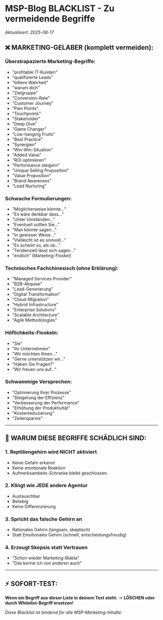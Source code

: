 # MSP-Blog BLACKLIST - Zu vermeidende Begriffe
*Aktualisiert: 2025-06-17*

## ❌ **MARKETING-GELABER (komplett vermeiden):**

### Überstrapazierte Marketing-Begriffe:
- "profitable IT-Kunden"
- "qualifizierte Leads" 
- "bittere Wahrheit"
- "warum dich"
- "Zielgruppe"
- "Conversion-Rate"
- "Customer Journey"
- "Pain Points"
- "Touchpoints"
- "Stakeholder"
- "Deep Dive"
- "Game Changer"
- "Low-hanging Fruits"
- "Best Practice"
- "Synergien"
- "Win-Win-Situation"
- "Added Value"
- "ROI optimieren"
- "Performance steigern"
- "Unique Selling Proposition"
- "Value Proposition"
- "Brand Awareness"
- "Lead Nurturing"

### Schwache Formulierungen:
- "Möglicherweise könnte..."
- "Es wäre denkbar dass..."
- "Unter Umständen..."
- "Eventuell sollten Sie..."
- "Man könnte sagen..."
- "In gewisser Weise..."
- "Vielleicht ist es sinnvoll..."
- "Es scheint so, als ob..."
- "Tendenziell lässt sich sagen..."
- "endlich" (Marketing-Floskel)

### Technisches Fachchinesisch (ohne Erklärung):
- "Managed Services Provider"
- "B2B-Akquise"
- "Lead-Generierung"
- "Digital Transformation"
- "Cloud-Migration"
- "Hybrid Infrastructure"
- "Enterprise Solutions"
- "Scalable Architecture"
- "Agile Methodologies"

### Höflichkeits-Floskeln:
- "Sie"
- "Ihr Unternehmen"
- "Wir möchten Ihnen..."
- "Gerne unterstützen wir..."
- "Haben Sie Fragen?"
- "Wir freuen uns auf..."

### Schwammige Versprechen:
- "Optimierung Ihrer Prozesse"
- "Steigerung der Effizienz"
- "Verbesserung der Performance"
- "Erhöhung der Produktivität"
- "Kostenreduzierung"
- "Zeitersparnis"

---

## 🚨 **WARUM DIESE BEGRIFFE SCHÄDLICH SIND:**

### 1. Reptiliengehirn wird NICHT aktiviert
- Keine Gefahr erkannt
- Keine emotionale Reaktion
- Aufmerksamkeits-Schranke bleibt geschlossen

### 2. Klingt wie JEDE andere Agentur
- Austauschbar
- Beliebig
- Keine Differenzierung

### 3. Spricht das falsche Gehirn an
- Rationales Gehirn (langsam, skeptisch)
- Statt Emotionales Gehirn (schnell, entscheidungsfreudig)

### 4. Erzeugt Skepsis statt Vertrauen
- "Schon wieder Marketing-Blabla"
- "Das kenne ich von anderen auch"

---

## ⚡ **SOFORT-TEST:**
**Wenn ein Begriff aus dieser Liste in deinem Text steht:**
→ **LÖSCHEN oder durch Whitelist-Begriff ersetzen!**

*Diese Blacklist ist bindend für alle MSP-Marketing-Inhalte.*
